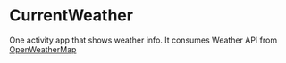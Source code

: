 # CurrentWeather

One activity app that shows weather info. It consumes Weather API from [OpenWeatherMap](https://openweathermap.org/)
